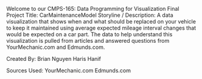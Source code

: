 Welcome to our CMPS-165: Data Programming for Visualization Final Project
Title: CarMaintenanceModel
Storyline / Description:
A data visualization that shows when and what should be replaced on your vehicle to keep it maintained using average expected mileage interval changes that would be expected on a car part. The data to help understand this visualization is pulled from articles and answered questions from YourMechanic.com and Edmunds.com. 

Created By:
Brian Nguyen
Haris Hanif

Sources Used:
YourMechanic.com
Edmunds.com
